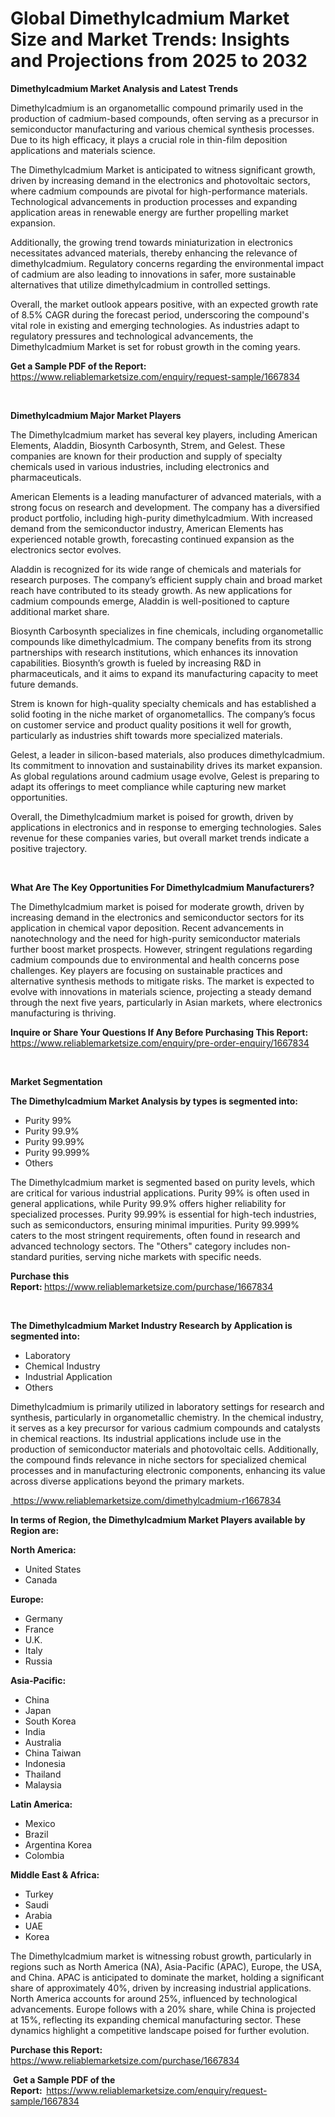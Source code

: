 <p><h1>Global Dimethylcadmium Market Size and Market Trends: Insights and Projections from 2025 to 2032</h1></p><p><strong>Dimethylcadmium Market Analysis and Latest Trends</strong></p>
<p><p>Dimethylcadmium is an organometallic compound primarily used in the production of cadmium-based compounds, often serving as a precursor in semiconductor manufacturing and various chemical synthesis processes. Due to its high efficacy, it plays a crucial role in thin-film deposition applications and materials science.</p><p>The Dimethylcadmium Market is anticipated to witness significant growth, driven by increasing demand in the electronics and photovoltaic sectors, where cadmium compounds are pivotal for high-performance materials. Technological advancements in production processes and expanding application areas in renewable energy are further propelling market expansion. </p><p>Additionally, the growing trend towards miniaturization in electronics necessitates advanced materials, thereby enhancing the relevance of dimethylcadmium. Regulatory concerns regarding the environmental impact of cadmium are also leading to innovations in safer, more sustainable alternatives that utilize dimethylcadmium in controlled settings. </p><p>Overall, the market outlook appears positive, with an expected growth rate of 8.5% CAGR during the forecast period, underscoring the compound's vital role in existing and emerging technologies. As industries adapt to regulatory pressures and technological advancements, the Dimethylcadmium Market is set for robust growth in the coming years.</p></p>
<p><strong>Get a Sample PDF of the Report:&nbsp;</strong> <a href="https://www.reliablemarketsize.com/enquiry/request-sample/1667834?utm_campaign=3561&utm_medium=2&utm_source=Github&utm_content=ia&utm_term=18042025&utm_id=dimethylcadmium">https://www.reliablemarketsize.com/enquiry/request-sample/1667834</a></p>
<p>&nbsp;</p>
<p><strong>Dimethylcadmium Major Market Players</strong></p>
<p><p>The Dimethylcadmium market has several key players, including American Elements, Aladdin, Biosynth Carbosynth, Strem, and Gelest. These companies are known for their production and supply of specialty chemicals used in various industries, including electronics and pharmaceuticals.</p><p>American Elements is a leading manufacturer of advanced materials, with a strong focus on research and development. The company has a diversified product portfolio, including high-purity dimethylcadmium. With increased demand from the semiconductor industry, American Elements has experienced notable growth, forecasting continued expansion as the electronics sector evolves.</p><p>Aladdin is recognized for its wide range of chemicals and materials for research purposes. The company’s efficient supply chain and broad market reach have contributed to its steady growth. As new applications for cadmium compounds emerge, Aladdin is well-positioned to capture additional market share.</p><p>Biosynth Carbosynth specializes in fine chemicals, including organometallic compounds like dimethylcadmium. The company benefits from its strong partnerships with research institutions, which enhances its innovation capabilities. Biosynth’s growth is fueled by increasing R&D in pharmaceuticals, and it aims to expand its manufacturing capacity to meet future demands.</p><p>Strem is known for high-quality specialty chemicals and has established a solid footing in the niche market of organometallics. The company’s focus on customer service and product quality positions it well for growth, particularly as industries shift towards more specialized materials.</p><p>Gelest, a leader in silicon-based materials, also produces dimethylcadmium. Its commitment to innovation and sustainability drives its market expansion. As global regulations around cadmium usage evolve, Gelest is preparing to adapt its offerings to meet compliance while capturing new market opportunities.</p><p>Overall, the Dimethylcadmium market is poised for growth, driven by applications in electronics and in response to emerging technologies. Sales revenue for these companies varies, but overall market trends indicate a positive trajectory.</p></p>
<p>&nbsp;</p>
<p><strong>What Are The Key Opportunities For Dimethylcadmium Manufacturers?</strong></p>
<p><p>The Dimethylcadmium market is poised for moderate growth, driven by increasing demand in the electronics and semiconductor sectors for its application in chemical vapor deposition. Recent advancements in nanotechnology and the need for high-purity semiconductor materials further boost market prospects. However, stringent regulations regarding cadmium compounds due to environmental and health concerns pose challenges. Key players are focusing on sustainable practices and alternative synthesis methods to mitigate risks. The market is expected to evolve with innovations in materials science, projecting a steady demand through the next five years, particularly in Asian markets, where electronics manufacturing is thriving.</p></p>
<p><strong>Inquire or Share Your Questions If Any Before Purchasing This Report:</strong> <a href="https://www.reliablemarketsize.com/enquiry/pre-order-enquiry/1667834?utm_campaign=3561&utm_medium=2&utm_source=Github&utm_content=ia&utm_term=18042025&utm_id=dimethylcadmium">https://www.reliablemarketsize.com/enquiry/pre-order-enquiry/1667834</a></p>
<p>&nbsp;</p>
<p><strong>Market Segmentation</strong></p>
<p><strong>The Dimethylcadmium Market Analysis by types is segmented into:</strong></p>
<p><ul><li>Purity 99%</li><li>Purity 99.9%</li><li>Purity 99.99%</li><li>Purity 99.999%</li><li>Others</li></ul></p>
<p><p>The Dimethylcadmium market is segmented based on purity levels, which are critical for various industrial applications. Purity 99% is often used in general applications, while Purity 99.9% offers higher reliability for specialized processes. Purity 99.99% is essential for high-tech industries, such as semiconductors, ensuring minimal impurities. Purity 99.999% caters to the most stringent requirements, often found in research and advanced technology sectors. The "Others" category includes non-standard purities, serving niche markets with specific needs.</p></p>
<p><strong>Purchase this Report:&nbsp;</strong><a href="https://www.reliablemarketsize.com/purchase/1667834?utm_campaign=3561&utm_medium=2&utm_source=Github&utm_content=ia&utm_term=18042025&utm_id=dimethylcadmium">https://www.reliablemarketsize.com/purchase/1667834</a></p>
<p>&nbsp;</p>
<p><strong>The Dimethylcadmium Market Industry Research by Application is segmented into:</strong></p>
<p><ul><li>Laboratory</li><li>Chemical Industry</li><li>Industrial Application</li><li>Others</li></ul></p>
<p><p>Dimethylcadmium is primarily utilized in laboratory settings for research and synthesis, particularly in organometallic chemistry. In the chemical industry, it serves as a key precursor for various cadmium compounds and catalysts in chemical reactions. Its industrial applications include use in the production of semiconductor materials and photovoltaic cells. Additionally, the compound finds relevance in niche sectors for specialized chemical processes and in manufacturing electronic components, enhancing its value across diverse applications beyond the primary markets.</p></p>
<p><a href="https://www.reliablemarketsize.com/dimethylcadmium-r1667834?utm_campaign=3561&utm_medium=2&utm_source=Github&utm_content=ia&utm_term=18042025&utm_id=dimethylcadmium">&nbsp;https://www.reliablemarketsize.com/dimethylcadmium-r1667834</a></p>
<p><strong>In terms of Region, the Dimethylcadmium Market Players available by Region are:</strong></p>
<p>
    <p> <strong> North America: </strong>
        <ul>
            <li>United States</li>
            <li>Canada</li>
        </ul>
        </p> 
    <p> <strong> Europe: </strong>
        <ul>
            <li>Germany</li>
            <li>France</li>
            <li>U.K.</li>
            <li>Italy</li>
            <li>Russia</li>
        </ul>
        </p> 
    <p> <strong> Asia-Pacific: </strong>
        <ul>
            <li>China</li>
            <li>Japan</li>
            <li>South Korea</li>
            <li>India</li>
            <li>Australia</li>
            <li>China Taiwan</li>
            <li>Indonesia</li>
            <li>Thailand</li>
            <li>Malaysia</li>
        </ul>
        </p> 
    <p> <strong> Latin America: </strong>
        <ul>
            <li>Mexico</li>
            <li>Brazil</li>
            <li>Argentina Korea</li>
            <li>Colombia</li>
        </ul>
        </p> 
    <p> <strong> Middle East & Africa: </strong>
        <ul>
            <li>Turkey</li>
            <li>Saudi</li>
            <li>Arabia</li>
            <li>UAE</li>
            <li>Korea</li>
        </ul>
    </p>
    </p>
<p><p>The Dimethylcadmium market is witnessing robust growth, particularly in regions such as North America (NA), Asia-Pacific (APAC), Europe, the USA, and China. APAC is anticipated to dominate the market, holding a significant share of approximately 40%, driven by increasing industrial applications. North America accounts for around 25%, influenced by technological advancements. Europe follows with a 20% share, while China is projected at 15%, reflecting its expanding chemical manufacturing sector. These dynamics highlight a competitive landscape poised for further evolution.</p></p>
<p><strong>Purchase this Report: </strong><a href="https://www.reliablemarketsize.com/purchase/1667834?utm_campaign=3561&utm_medium=2&utm_source=Github&utm_content=ia&utm_term=18042025&utm_id=dimethylcadmium">https://www.reliablemarketsize.com/purchase/1667834</a></p>
<p>&nbsp;<strong>Get a Sample PDF of the Report:&nbsp;&nbsp;</strong><a href="https://www.reliablemarketsize.com/enquiry/request-sample/1667834?utm_campaign=3561&utm_medium=2&utm_source=Github&utm_content=ia&utm_term=18042025&utm_id=dimethylcadmium">https://www.reliablemarketsize.com/enquiry/request-sample/1667834</a></p>
<p><strong></strong></p>
<p><p></p><p></p><p></p></p>